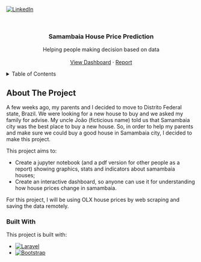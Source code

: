 <!--
*** Comments here
-->

<!-- PROJECT SHIELDS -->
<!--
***
*** [![Contributors][contributors-shield]][contributors-url]
*** [![Forks][forks-shield]][forks-url]
*** [![Stargazers][stars-shield]][stars-url]
*** [![Issues][issues-shield]][issues-url]
*** [![MIT License][license-shield]][license-url]
-->

[![LinkedIn][linkedin-shield]][linkedin-url]


<!-- PROJECT LOGO -->
<br />
<div align="center">
  

  <h3 align="center">Samambaia House Price Prediction</h3>

  <p align="center">
    Helping people making decision based on data
    <br />
    <br />
    <a href="https://github.com/davi-santos/samambaia-house-price-prediction/">View Dashboard</a>
    ·
    <a href="https://github.com/davi-santos/samambaia-house-price-prediction/">Report</a>
  </p>
</div>

<!-- TABLE OF CONTENTS -->
<details>
  <summary>Table of Contents</summary>
  <ol>
    <li>
      <a href="#about-the-project">About The Project</a>
      <ul>
        <li><a href="#built-with">Built With</a></li>
      </ul>
    </li>
  </ol>
</details>



<!-- ABOUT THE PROJECT -->
## About The Project

A few weeks ago, my parents and I decided to move to Distrito Federal state, Brazil. We were looking for a new house to buy and we asked my family for advise. My uncle João (ficticious name) told us that Samambaia city was the best place to buy a new house. So, in order to help my parents and make sure we could buy a good house in Samambaia city, I decided to make this project.

This project aims to:
* Create a jupyter notebook (and a pdf version for other people as a report) showing graphics, stats and indicators about samambaia houses;
* Create an interactive dashboard, so anyone can use it for understanding how house prices change in samambaia.

For this project, I will be using OLX house prices by web scraping and saving the data remotely.


### Built With

This project is built with:

* [![Laravel][Laravel.com]][Laravel-url]
* [![Bootstrap][Bootstrap.com]][Bootstrap-url]


<!-- MARKDOWN LINKS & IMAGES -->
<!-- https://www.markdownguide.org/basic-syntax/#reference-style-links -->
[contributors-shield]: https://img.shields.io/github/contributors/othneildrew/Best-README-Template.svg?style=for-the-badge
[contributors-url]: https://github.com/othneildrew/Best-README-Template/graphs/contributors
[forks-shield]: https://img.shields.io/github/forks/othneildrew/Best-README-Template.svg?style=for-the-badge
[forks-url]: https://github.com/othneildrew/Best-README-Template/network/members
[stars-shield]: https://img.shields.io/github/stars/othneildrew/Best-README-Template.svg?style=for-the-badge
[stars-url]: https://github.com/othneildrew/Best-README-Template/stargazers
[issues-shield]: https://img.shields.io/github/issues/othneildrew/Best-README-Template.svg?style=for-the-badge
[issues-url]: https://github.com/othneildrew/Best-README-Template/issues
[license-shield]: https://img.shields.io/github/license/othneildrew/Best-README-Template.svg?style=for-the-badge
[license-url]: https://github.com/othneildrew/Best-README-Template/blob/master/LICENSE.txt
[linkedin-shield]: https://img.shields.io/badge/-LinkedIn-black.svg?style=for-the-badge&logo=linkedin&colorB=555
[linkedin-url]: https://www.linkedin.com/in/davi-datascientist/
[product-screenshot]: images/screenshot.png
[Next.js]: https://img.shields.io/badge/next.js-000000?style=for-the-badge&logo=nextdotjs&logoColor=white
[Next-url]: https://nextjs.org/
[React.js]: https://img.shields.io/badge/React-20232A?style=for-the-badge&logo=react&logoColor=61DAFB
[React-url]: https://reactjs.org/
[Vue.js]: https://img.shields.io/badge/Vue.js-35495E?style=for-the-badge&logo=vuedotjs&logoColor=4FC08D
[Vue-url]: https://vuejs.org/
[Angular.io]: https://img.shields.io/badge/Angular-DD0031?style=for-the-badge&logo=angular&logoColor=white
[Angular-url]: https://angular.io/
[Svelte.dev]: https://img.shields.io/badge/Svelte-4A4A55?style=for-the-badge&logo=svelte&logoColor=FF3E00
[Svelte-url]: https://svelte.dev/
[Laravel.com]: https://img.shields.io/badge/Python-FFCC55?style=for-the-badge&logo=Python&logoColor=white
[Laravel-url]: https://laravel.com
[Bootstrap.com]: https://img.shields.io/badge/Bootstrap-563D7C?style=for-the-badge&logo=bootstrap&logoColor=white
[Bootstrap-url]: https://getbootstrap.com
[JQuery.com]: https://img.shields.io/badge/jQuery-0769AD?style=for-the-badge&logo=jquery&logoColor=white
[JQuery-url]: https://jquery.com 

